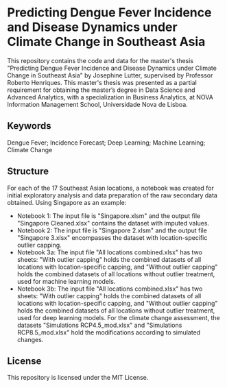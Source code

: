 # Predicting Dengue Fever Incidence and Disease Dynamics under Climate Change in Southeast Asia
This repository contains the code and data for the master's thesis "Predicting Dengue Fever Incidence and Disease Dynamics under Climate Change in Southeast Asia" by Josephine Lutter, supervised by Professor Roberto Henriques. This master's thesis was presented as a partial requirement for obtaining the master’s degree in Data Science and Advanced Analytics, with a specialization in Business Analytics, at NOVA Information Management School, Universidade Nova de Lisboa.

## Keywords
Dengue Fever; Incidence Forecast; Deep Learning; Machine Learning; Climate Change

## Structure
For each of the 17 Southeast Asian locations, a notebook was created for initial exploratory analysis and data preparation of the raw secondary data obtained. Using Singapore as an example:

- Notebook 1: The input file is "Singapore.xlsm" and the output file "Singapore Cleaned.xlsx" contains the dataset with imputed values.
- Notebook 2: The input file is "Singapore 2.xlsm" and the output file "Singapore 3.xlsx" encompasses the dataset with location-specific outlier capping.
- Notebook 3a: The input file "All locations combined.xlsx" has two sheets: "With outlier capping" holds the combined datasets of all locations with location-specific capping, and "Without outlier capping" holds the combined datasets of all locations without outlier treatment, used for machine learning models.
- Notebook 3b: The input file "All locations combined.xlsx" has two sheets: "With outlier capping" holds the combined datasets of all locations with location-specific capping, and "Without outlier capping" holds the combined datasets of all locations without outlier treatment, used for deep learning models. For the climate change assessment, the datasets "Simulations RCP4.5_mod.xlsx" and "Simulations RCP8.5_mod.xlsx" hold the modifications according to simulated changes.

## License
This repository is licensed under the MIT License.
